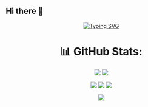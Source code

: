 ## Hi there 👋

<div align="center">
  
  [![Typing SVG](https://readme-typing-svg.herokuapp.com?color=78F7BDFF&lines=Always+Learning+,+Always+Coding)](https://git.io/typing-svg)
  
</div>
<div align="center">
  
# 📊 GitHub Stats:
  ![](https://github-readme-streak-stats.herokuapp.com/?user=ADEL-MAHMOUD10&theme=aura_dark&hide_border=false)
  ![](https://github-readme-stats.vercel.app/api?username=ADEL-MAHMOUD10&theme=aura_dark&hide_border=false&include_all_commits=true&count_private=true)

  ![](https://github-profile-summary-cards.vercel.app/api/cards/profile-details?username=ADEL-MAHMOUD10&theme=aura_dark) 
  ![](https://github-profile-summary-cards.vercel.app/api/cards/productive-time?username=ADEL-MAHMOUD10&theme=aura_dark)
  ![](http://github-profile-summary-cards.vercel.app/api/cards/repos-per-language?username=ADEL-MAHMOUD10&theme=aura_dark)

</div>
<p align="center">
  <a href="https://skillicons.dev">
    <img src="https://skillicons.dev/icons?i=git,github,html,css,bootstrap,docker,pycharm,vscode,py,fastapi,flask,selenium,mongodb,postman,firebase,cpp,linkedin,discord,windows,ubuntu" />
  </a>
</p>


<!--
- 🔭 I’m currently working on ...
- 🌱 I’m currently learning ...
- 👯 I’m looking to collaborate on ...
- 🤔 I’m looking for help with ...
- 💬 Ask me about ...
- 📫 How to reach me: ...
- 😄 Pronouns: ...
- ⚡ Fun fact: ...
-->
